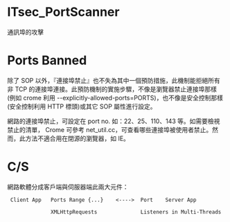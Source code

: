 # ITsec_PortScanner
通訊埠的攻擊

# Ports Banned

除了 SOP 以外，『連接埠禁止』也不失為其中一個預防措施，此機制能拒絕所有非 TCP 的連接埠連接。此預防機制的實施步驟，不像是瀏覽器禁止連接埠那樣 (例如 crome 利用 --explicitly-allowed-ports=PORTS)，也不像是安全控制那樣(安全控制利用 HTTP 標頭)或其它 SOP 屬性進行設定。

網路的連接埠禁止，可設定在 port no. 如：22、25、110、143 等。如需要檢視禁止的清單， Crome 可參考 net_util.cc，可查看哪些連接埠被使用者禁止。然而，此方法不適合用在閉源的瀏覽器，如 IE。

# C/S 

網路軟體分成客戶端與伺服器端此兩大元件：


     Client App   Ports Range {...}    <---->  Port    Server App
         
                  XMLHttpRequests              Listeners in Multi-Threads
         
         
         
               


